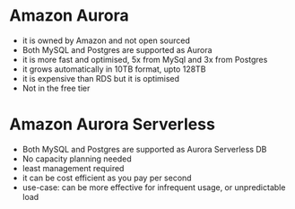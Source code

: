 
# Amazon Aurora

- it is owned by Amazon and not open sourced
- Both MySQL and Postgres are supported as Aurora
- it is more fast and optimised, 5x from MySql and 3x from Postgres
- it grows automatically in 10TB format, upto 128TB
- it is expensive than RDS but it is optimised
- Not in the free tier


# Amazon Aurora Serverless

 - Both MySQL and Postgres are supported as Aurora Serverless DB
 - No capacity planning needed
 - least management required
 - it can be cost efficient as you pay per second
- use-case: can be more effective for infrequent usage, or unpredictable load
